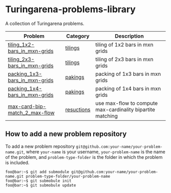 # Turingarena-problems-library
A collection of Turingarena problems.

Problem | Category | Description
--- | --- | ---
[tiling_1x2-bars_in_mxn-grids](https://github.com/romeorizzi/tiling_1x2-bars_in_mxn-grids) | [tilings](https://github.com/maxrossi91/Turingarena-problems-library/tree/master/tiling) | tiling of 1x2 bars in mxn grids
[tiling_2x3-bars_in_mxn-grids](https://github.com/romeorizzi/tiling_2x3-bars_in_mxn-grids) | [tilings](https://github.com/maxrossi91/Turingarena-problems-library/tree/master/tiling) | tiling of 2x3 bars in mxn grids
[packing_1x3-bars_in_mxn-grids](https://github.com/romeorizzi/packing_1x3-bars_in_mxn-grids) | [pakings](https://github.com/maxrossi91/Turingarena-problems-library/tree/master/packings) | packing of 1x3 bars in mxn grids
[packing_1x4-bars_in_mxn-grids](https://github.com/romeorizzi/packing_1x4-bars_in_mxn-grids) | [pakings](https://github.com/maxrossi91/Turingarena-problems-library/tree/master/packings) | packing of 1x4 bars in mxn grids
[max-card-bip-match_2_max-flow](https://github.com/romeorizzi/max-card-bip-match_2_max-flow) | [resuctions](https://github.com/maxrossi91/Turingarena-problems-library/tree/master/reductions) | use max-flow to compute max-cardinality bipartite matching
## How to add a new problem repository

To add a new problem repository `git@github.com:your-name/your-problem-name.git`, where `your-name` is your username, `your-problem-name` is the name of the problem, and `problem-type-folder` is the folder in which the problem is included.

```console
foo@bar:~$ git add submodule git@github.com:your-name/your-problem-name.git problem-type-folder/your-problem-name
foo@bar:~$ git submobule init
foo@bar:~$ git submobule update
```
